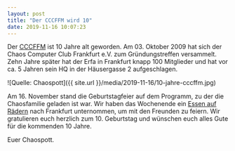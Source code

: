 ```yaml
---
layout: post
title: "Der CCCFFM wird 10"
date: 2019-11-16 10:07:23
---
```


Der [CCCFFM](https://ccc-ffm.de/) ist 10 Jahre alt geworden. Am 03. Oktober 2009 hat sich der Chaos Computer Club Frankfurt e.V. zum Gründungstreffen versammelt. Zehn Jahre später hat der Erfa in Frankfurt knapp 100 Mitglieder und hat vor ca. 5 Jahren sein HQ in der Häusergasse 2 aufgeschlagen.

![Quelle: Chaospott]({{ site.url }}/media/2019-11-16/10-jahre-cccffm.jpg)

Am 16. November stand die Geburtstagfeier auf dem Programm, zu der die Chaosfamilie geladen ist war. Wir haben das Wochenende ein [Essen auf Rädern](https://dokuwiki.chaospott.de/events:essen_auf_radern:start) nach Frankfurt unternommen, um mit den Freunden zu feiern. Wir gratulieren euch herzlich zum 10. Geburtstag und wünschen euch alles Gute für die kommenden 10 Jahre. 

Euer Chaospott.